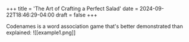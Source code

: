 +++
title = 'The Art of Crafting a Perfect Salad'
date = 2024-09-22T18:46:29-04:00
draft = false
+++

Codenames is a word association game that's better demonstrated than explained:
 ![[example1.png]]